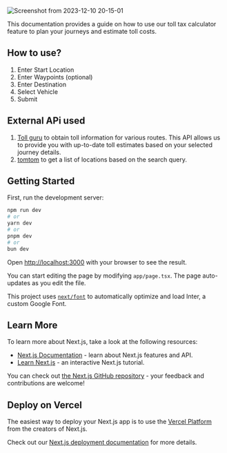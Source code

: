 ![Screenshot from 2023-12-10 20-15-01](https://github.com/nosangdev/toll-calculator/assets/141858330/c4c263bb-0a9c-4da3-acea-cd450ae85f7d)

This documentation provides a guide on how to use our toll tax calculator feature to plan your journeys and estimate toll costs.

## How to use?

1. Enter Start Location
2. Enter Waypoints (optional)
3. Enter Destination
4. Select Vehicle
5. Submit

## External APi used

1. [Toll guru](https://tollguru.com/toll-api)
       to obtain toll information for various routes. This API allows us to provide you with up-to-date toll estimates based on your selected journey details.
2. [tomtom](https://developer.tomtom.com/products/places-api)
       to get a list of locations based on the search query.

   
## Getting Started

First, run the development server:

```bash
npm run dev
# or
yarn dev
# or
pnpm dev
# or
bun dev
```

Open [http://localhost:3000](http://localhost:3000) with your browser to see the result.

You can start editing the page by modifying `app/page.tsx`. The page auto-updates as you edit the file.

This project uses [`next/font`](https://nextjs.org/docs/basic-features/font-optimization) to automatically optimize and load Inter, a custom Google Font.

## Learn More

To learn more about Next.js, take a look at the following resources:

- [Next.js Documentation](https://nextjs.org/docs) - learn about Next.js features and API.
- [Learn Next.js](https://nextjs.org/learn) - an interactive Next.js tutorial.

You can check out [the Next.js GitHub repository](https://github.com/vercel/next.js/) - your feedback and contributions are welcome!

## Deploy on Vercel

The easiest way to deploy your Next.js app is to use the [Vercel Platform](https://vercel.com/new?utm_medium=default-template&filter=next.js&utm_source=create-next-app&utm_campaign=create-next-app-readme) from the creators of Next.js.

Check out our [Next.js deployment documentation](https://nextjs.org/docs/deployment) for more details.

